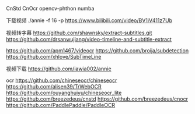 CnStd
CnOcr
opencv-phthon
numba

下载视频
./annie -f 16 -p https://www.bilibili.com/video/BV1iV411z7Ub

视频转字幕
https://github.com/shawnsky/extract-subtitles.git
https://github.com/drsanwujiang/video-timeline-and-subtitle-extract

https://github.com/apm1467/videocr
https://github.com/broija/subdetection
https://github.com/xhlove/SubTimeLine

视频下载
https://github.com/iawia002/annie

ocr
https://github.com/chineseocr/chineseocr
https://github.com/alisen39/TrWebOCR
https://github.com/ouyanghuiyu/chineseocr_lite
https://github.com/breezedeus/cnstd
https://github.com/breezedeus/cnocr
https://github.com/PaddlePaddle/PaddleOCR

